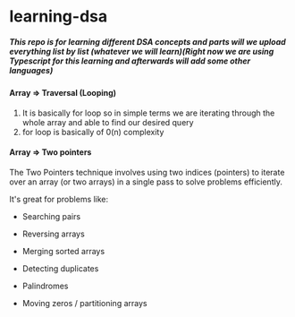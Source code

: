 # learning-dsa

##### This repo is for learning different DSA concepts and parts will we upload everything list by list (whatever we will learn)(Right now we are using Typescript for this learning and afterwards will add some other languages)


#### Array => Traversal (Looping)

1. It is basically for loop so in simple terms we are iterating through the whole array and able to find our desired query
2. for loop is basically of 0(n) complexity

#### Array => Two pointers
The Two Pointers technique involves using two indices (pointers) to iterate over an array (or two arrays) in a single pass to solve problems efficiently.

It's great for problems like:

- Searching pairs

- Reversing arrays

- Merging sorted arrays

- Detecting duplicates 

- Palindromes

- Moving zeros / partitioning arrays